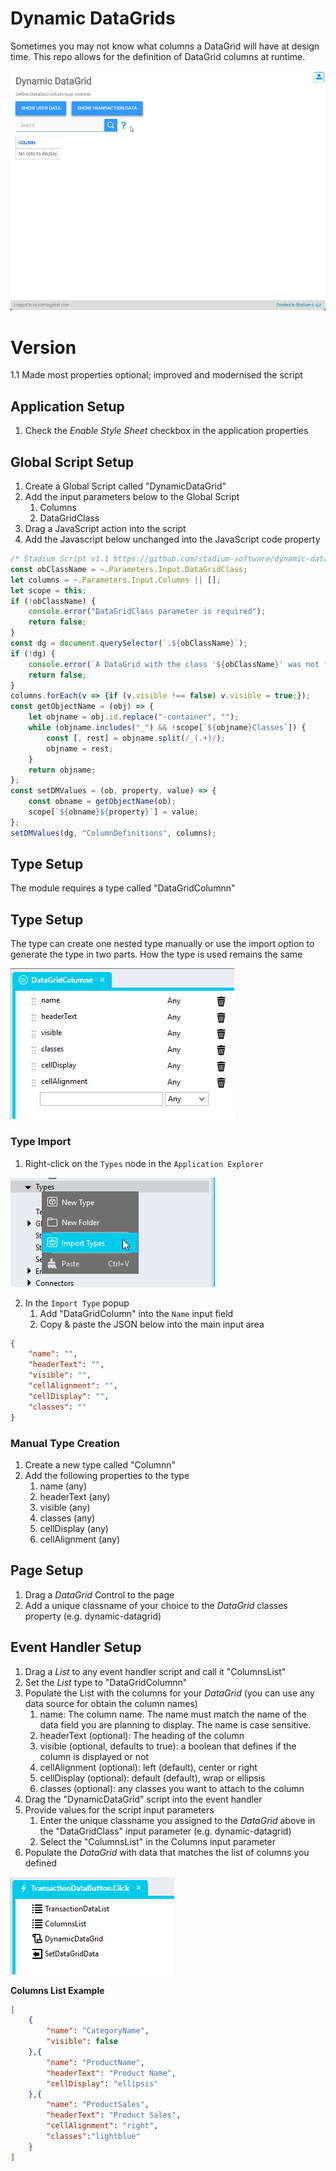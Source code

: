 # Dynamic DataGrids

Sometimes you may not know what columns a DataGrid will have at design time. This repo allows for the definition of DataGrid columns at runtime. 

![](images/view.gif)

# Version 
1.1 Made most properties optional; improved and modernised the script

## Application Setup
1. Check the *Enable Style Sheet* checkbox in the application properties

## Global Script Setup
1. Create a Global Script called "DynamicDataGrid"
2. Add the input parameters below to the Global Script
   1. Columns
   2. DataGridClass
3. Drag a JavaScript action into the script
4. Add the Javascript below unchanged into the JavaScript code property
```javascript
/* Stadium Script v1.1 https://github.com/stadium-software/dynamic-datagrid */
const obClassName = ~.Parameters.Input.DataGridClass;
let columns = ~.Parameters.Input.Columns || [];
let scope = this;
if (!obClassName) {
    console.error("DataGridClass parameter is required");
    return false;
}
const dg = document.querySelector(`.${obClassName}`);
if (!dg) {
    console.error(`A DataGrid with the class '${obClassName}' was not found`);
    return false;
}
columns.forEach(v => {if (v.visible !== false) v.visible = true;});
const getObjectName = (obj) => {
    let objname = obj.id.replace("-container", "");
    while (objname.includes("_") && !scope[`${objname}Classes`]) {
        const [, rest] = objname.split(/_(.+)/);
        objname = rest;
    }
    return objname;
};
const setDMValues = (ob, property, value) => {
    const obname = getObjectName(ob);
    scope[`${obname}${property}`] = value;
};
setDMValues(dg, "ColumnDefinitions", columns);
```

## Type Setup
The module requires a type called "DataGridColumnn"

## Type Setup
The type can create one nested type manually or use the import option to generate the type in two parts. How the type is used remains the same

![](images/columns-type.png)

### Type Import
1. Right-click on the `Types` node in the `Application Explorer`

![](images/TypeImport.png)

2. In the `Import Type` popup
    1. Add "DataGridColumn" into the `Name` input field
    2. Copy & paste the JSON below into the main input area

```json
{
    "name": "",
    "headerText": "",
    "visible": "",
    "cellAlignment": "",
    "cellDisplay": "",
    "classes": ""
}
```

### Manual Type Creation
1. Create a new type called "Columnn"
2. Add the following properties to the type
   1. name (any)
   2. headerText (any)
   3. visible (any)
   4. classes (any)
   5. cellDisplay (any)
   6. cellAlignment (any)

## Page Setup
1. Drag a *DataGrid* Control to the page
2. Add a unique classname of your choice to the *DataGrid* classes property (e.g. dynamic-datagrid)

## Event Handler Setup
1. Drag a *List* to any event handler script and call it "ColumnsList"
2. Set the *List* type to "DataGridColumnn"
3. Populate the List with the columns for your *DataGrid* (you can use any data source for obtain the column names)
   1. name: The column name. The name must match the name of the data field you are planning to display. The name is case sensitive. 
   2. headerText (optional): The heading of the column
   3. visible (optional, defaults to true): a boolean that defines if the column is displayed or not
   4. cellAlignment (optional): left (default), center or right
   5. cellDisplay (optional): default (default), wrap or ellipsis
   6. classes (optional): any classes you want to attach to the column
4. Drag the "DynamicDataGrid" script into the event handler
5. Provide values for the script input parameters
   1. Enter the unique classname you assigned to the *DataGrid* above in the "DataGridClass" input parameter (e.g. dynamic-datagrid)
   2. Select the "ColumnsList" in the Columns input parameter
6. Populate the *DataGrid* with data that matches the list of columns you defined

![](images/event-handler.png)

**Columns List Example**
```json
[
    {
        "name": "CategoryName",
        "visible": false
    },{
        "name": "ProductName",
        "headerText": "Product Name",
        "cellDisplay": "ellipsis"
    },{
        "name": "ProductSales",
        "headerText": "Product Sales",
        "cellAlignment": "right",
        "classes":"lightblue"
    }
]
```